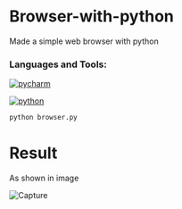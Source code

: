 # Browser-with-python
Made a simple web browser with python
<h3 align="left">Languages and Tools:</h3>
<p align="left"> <a href="https://www.jetbrains.com/pycharm/features/" target="_blank" rel="noreferrer"> <img src="https://img.shields.io/badge/PyCharm-000000.svg?&style=for-the-badge&logo=PyCharm&logoColor=white" alt="pycharm"/> </a> <br>
  <p align="left"> <a href="https://www.python.org/" target="_blank" rel="noreferrer"> <img src="https://img.shields.io/badge/Python-FFD43B?style=for-the-badge&logo=python&logoColor=blue" alt="python"/> </a><br>
 
  
  ```bash
  python browser.py
  ```
    
  # Result
    
 As shown in image
    
   ![Capture](https://user-images.githubusercontent.com/67673221/162621002-bac56834-750d-463f-a9e8-dfeffce0f76e.JPG)
